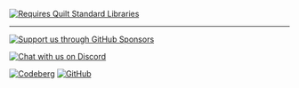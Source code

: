 [![Requires Quilt Standard Libraries](https://cdn.jsdelivr.net/npm/@intergrav/devins-badges@2/assets/cozy/requires/quilt-standard-libraries_64h.png)](https://modrinth.com/mod/qsl)

---

[![Support us through GitHub Sponsors](https://cdn.jsdelivr.net/npm/@intergrav/devins-badges@2/assets/cozy/donate/ghsponsors-plural_64h.png)](https://github.com/sponsors/triphora)

[![Chat with us on Discord](https://cdn.jsdelivr.net/npm/@intergrav/devins-badges@2/assets/cozy/social/discord-plural_64h.png)](https://discord.gg/EES4w9qbtk)

[![Codeberg](https://cdn.jsdelivr.net/npm/@intergrav/devins-badges@2/assets/minimal/available/codeberg_64h.png)](https://codeberg.org/emmods/quilt_mods) [![GitHub](https://cdn.jsdelivr.net/npm/@intergrav/devins-badges@2/assets/minimal/available/github_64h.png)](https://github.com/emmods/quilt_mods)

